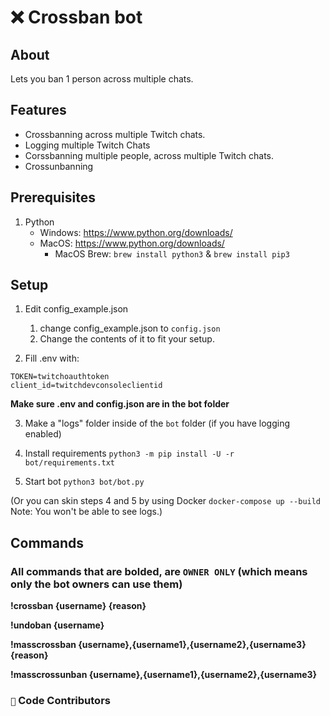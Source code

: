 # ❌ Crossban bot

## About
Lets you ban 1 person across multiple chats.

## Features
* Crossbanning across multiple Twitch chats.
* Logging multiple Twitch Chats
* Corssbanning multiple people, across multiple Twitch chats.
* Crossunbanning

## Prerequisites
1. Python
    - Windows: https://www.python.org/downloads/
    - MacOS: https://www.python.org/downloads/
        - MacOS Brew: `brew install python3` & `brew install pip3`

## Setup

1. Edit config_example.json

    1. change config_example.json to `config.json`
    2. Change the contents of it to fit your setup.

2. Fill .env with:
```env
TOKEN=twitchoauthtoken
client_id=twitchdevconsoleclientid
```
**Make sure .env and config.json are in the bot folder**

3. Make a "logs" folder inside of the `bot` folder (if you have logging enabled)

4. Install requirements `python3 -m pip install -U -r bot/requirements.txt`

5. Start bot `python3 bot/bot.py`

(Or you can skin steps 4 and 5 by using Docker `docker-compose up --build`
Note: You won't be able to see logs.)

## Commands
### All commands that are bolded, are `OWNER ONLY` (which means only the bot owners can use them)

**!crossban {username} {reason}**

**!undoban {username}**

**!masscrossban {username},{username1},{username2},{username3} {reason}**

**!masscrossunban {username},{username1},{username2},{username3}**


### `🙌` Code Contributors